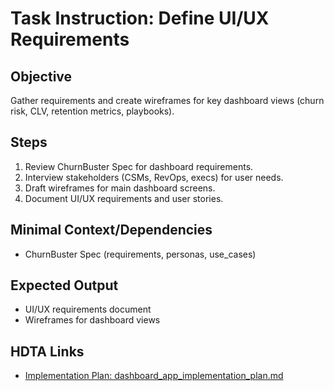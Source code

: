# Task Instruction: Define UI/UX Requirements

## Objective
Gather requirements and create wireframes for key dashboard views (churn risk, CLV, retention metrics, playbooks).

## Steps
1. Review ChurnBuster Spec for dashboard requirements.
2. Interview stakeholders (CSMs, RevOps, execs) for user needs.
3. Draft wireframes for main dashboard screens.
4. Document UI/UX requirements and user stories.

## Minimal Context/Dependencies
- ChurnBuster Spec (requirements, personas, use_cases)

## Expected Output
- UI/UX requirements document
- Wireframes for dashboard views

## HDTA Links
- [Implementation Plan: dashboard_app_implementation_plan.md](dashboard_app_implementation_plan.md)
